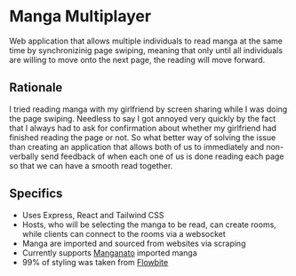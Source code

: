 # Manga Multiplayer

Web application that allows multiple individuals to read manga at the same time by synchronizinig page swiping, meaning that only until all individuals are willing to move onto the next page, the reading will move forward.

## Rationale

I tried reading manga with my girlfriend by screen sharing while I was doing the page swiping. Needless to say I got annoyed very quickly by the fact that I always had to ask for confirmation about whether my girlfriend had finished reading the page or not. So what better way of solving the issue than creating an application that allows both of us to immediately and non-verbally send feedback of when each one of us is done reading each page so that we can have a smooth read together.

## Specifics

- Uses Express, React and Tailwind CSS
- Hosts, who will be selecting the manga to be read, can create rooms, while clients can connect to the rooms via a websocket
- Manga are imported and sourced from websites via scraping
- Currently supports [Manganato](https://manganato.com/) imported manga
- 99% of styling was taken from [Flowbite](https://flowbite.com/)
